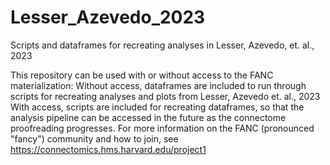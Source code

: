 # Lesser_Azevedo_2023
Scripts and dataframes for recreating analyses in Lesser, Azevedo, et. al., 2023

This repository can be used with or without access to the FANC materialization: 
Without access, dataframes are included to run through scripts for recreating analyses and plots from Lesser, Azevedo et. al., 2023 
With access, scripts are included for recreating dataframes, so that the analysis pipeline can be accessed in the future as the connectome proofreading progresses.
For more information on the FANC (pronounced "fancy") community and how to join, see https://connectomics.hms.harvard.edu/project1
